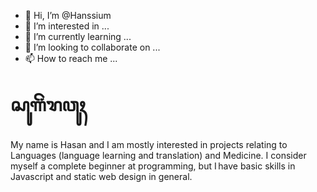 - 👋 Hi, I’m @Hanssium
- 👀 I’m interested in ...
- 🌱 I’m currently learning ...
- 💞️ I’m looking to collaborate on ...
- 📫 How to reach me ...

# ꦱꦸꦒꦼꦁꦫꦮꦸꦃ
My name is Hasan and I am mostly interested in projects relating to Languages (language learning and translation) and Medicine. I consider myself a complete beginner at programming, but I have basic skills in Javascript and static web design in general.
